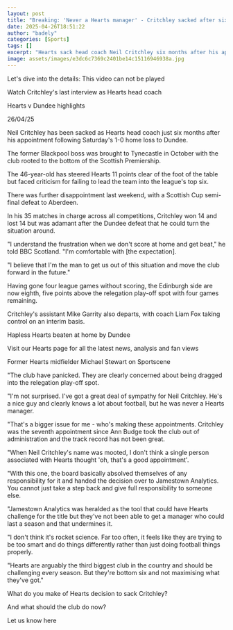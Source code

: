 ```yaml
---
layout: post
title: "Breaking: 'Never a Hearts manager' - Critchley sacked after six months"
date: 2025-04-26T18:51:22
author: "badely"
categories: [Sports]
tags: []
excerpt: "Hearts sack head coach Neil Critchley six months after his appointment as a 1-0 home defeat to Dundee leaves them eighth in the Premiership."
image: assets/images/e3dc6c7369c2401be14c15116946938a.jpg
---
```


Let's dive into the details: This video can not be played

Watch Critchley's last interview as Hearts head coach

Hearts v Dundee highlights

26/04/25

Neil Critchley has been sacked as Hearts head coach just six months after his appointment following Saturday's 1-0 home loss to Dundee.

The former Blackpool boss was brought to Tynecastle in October with the club rooted to the bottom of the Scottish Premiership.

The 46-year-old has steered Hearts 11 points clear of the foot of the table but faced criticism for failing to lead the team into the league's top six.

There was further disappointment last weekend, with a Scottish Cup semi-final defeat to Aberdeen.

In his 35 matches in charge across all competitions, Critchley won 14 and lost 14 but was adamant after the Dundee defeat that he could turn the situation around.

"I understand the frustration when we don't score at home and get beat," he told BBC Scotland. "I'm comfortable with [the expectation]. 

"I believe that I'm the man to get us out of this situation and move the club forward in the future."

Having gone four league games without scoring, the Edinburgh side are now eighth, five points above the relegation play-off spot with four games remaining.

Critchley's assistant Mike Garrity also departs, with coach Liam Fox taking control on an interim basis.

Hapless Hearts beaten at home by Dundee

Visit our Hearts page for all the latest news, analysis and fan views

Former Hearts midfielder Michael Stewart on Sportscene

"The club have panicked. They are clearly concerned about being dragged into the relegation play-off spot. 

"I'm not surprised. I've got a great deal of sympathy for Neil Critchley. He's a nice guy and clearly knows a lot about football, but he was never a Hearts manager. 

"That's a bigger issue for me - who's making these appointments. Critchley was the seventh appointment since Ann Budge took the club out of administration and the track record has not been great.

"When Neil Critchley's name was mooted, I don't think a single person associated with Hearts thought 'oh, that's a good appointment'. 

"With this one, the board basically absolved themselves of any responsibility for it and handed the decision over to Jamestown Analytics. You cannot just take a step back and give full responsibility to someone else.

"Jamestown Analytics was heralded as the tool that could have Hearts challenge for the title but they've not been able to get a manager who could last a season and that undermines it.

"I don't think it's rocket science. Far too often, it feels like they are trying to be too smart and do things differently rather than just doing football things properly. 

"Hearts are arguably the third biggest club in the country and should be challenging every season. But they're bottom six and not maximising what they've got."

What do you make of Hearts decision to sack Critchley?

And what should the club do now?

Let us know here

